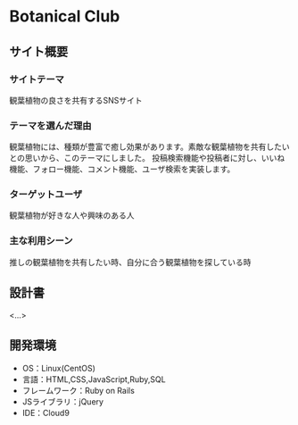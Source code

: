 # Botanical Club

## サイト概要
### サイトテーマ
観葉植物の良さを共有するSNSサイト

### テーマを選んだ理由
観葉植物には、種類が豊富で癒し効果があります。素敵な観葉植物を共有したいとの思いから、このテーマにしました。
投稿検索機能や投稿者に対し、いいね機能、フォロー機能、コメント機能、ユーザ検索を実装します。

### ターゲットユーザ
観葉植物が好きな人や興味のある人

### 主な利用シーン
推しの観葉植物を共有したい時、自分に合う観葉植物を探している時

## 設計書
<...>

## 開発環境
- OS：Linux(CentOS)
- 言語：HTML,CSS,JavaScript,Ruby,SQL
- フレームワーク：Ruby on Rails
- JSライブラリ：jQuery
- IDE：Cloud9
